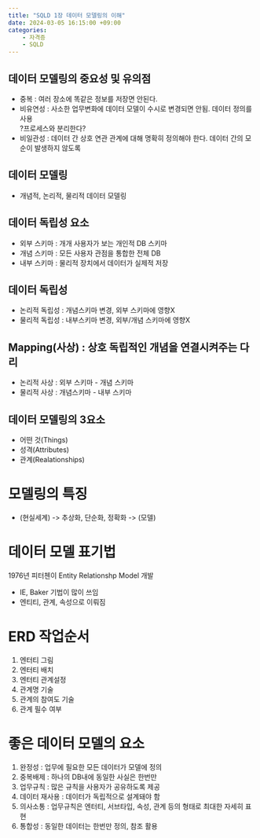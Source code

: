 ```yaml
---
title: "SQLD 1장 데이터 모델링의 이해"
date: 2024-03-05 16:15:00 +09:00
categories: 
    - 자격증
    - SQLD
---
```

## 데이터 모델링의 중요성 및 유의점
* 중복 : 여러 장소에 똑같은 정보를 저장면 안된다.
* 비유연성 : 사소한 업무변화에 데이터 모델이 수시로 변경되면 안됨. 데이터 정의를 사용  
?프로세스와 분리한다?
* 비일관성 : 데이터 간 상호 연관 관계에 대해 명확히 정의해야 한다. 데이터 간의 모순이 발생하지 않도록

## 데이터 모델링
* 개념적, 논리적, 물리적 데이터 모델링

## 데이터 독립성 요소
* 외부 스키마 : 개개 사용자가 보는 개인적 DB 스키마 
* 개념 스키마 : 모든 사용자 관점을 통합한 전체 DB 
* 내부 스키마 : 물리적 장치에서 데이터가 실제적 저장

## 데이터 독립성
* 논리적 독립성 : 개념스키마 변경, 외부 스키마에 영향X
* 물리적 독립성 : 내부스키마 변경, 외부/개념 스키마에 영향X


## Mapping(사상) : 상호 독립적인 개념을 연결시켜주는 다리
* 논리적 사상 : 외부 스키마 - 개념 스키마
* 물리적 사상 : 개념스키마 - 내부 스키마

## 데이터 모델링의 3요소
* 어떤 것(Things)
* 성격(Attributes)
* 관계(Realationships)

# 모델링의 특징
* (현실세계) -> 추상화, 단순화, 정확화 -> (모델)

# 데이터 모델 표기법
1976년 피터첸이 Entity Relationshp Model 개발
* IE, Baker 기법이 많이 쓰임
* 엔티티, 관계, 속성으로 이뤄짐

# ERD 작업순서
1. 엔터티 그림 
2. 엔터티 배치 
3. 엔터티 관계설정
4. 관계명 기술 
5. 관계의 참여도 기술 
6. 관계 필수 여부

# 좋은 데이터 모델의 요소
1. 완정성 : 업무에 필요한 모든 데이터가 모델에 정의
2. 중복배제 : 하나의 DB내에 동일한 사실은 한번만
3. 업무규칙 : 많은 규칙을 사용자가 공유하도록 제공
4. 데이터 재사용 : 데이터가 독립적으로 설계돼야 함
5. 의사소통 : 업무규칙은 엔터티, 서브타입, 속성, 관계 등의 형태로 최대한 자세히 표현
6. 통합성 : 동일한 데이터는 한번만 정의, 참조 활용

